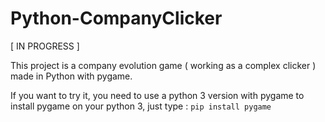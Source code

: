 # Python-CompanyClicker

[ IN PROGRESS ]

This project is a company evolution game ( working as a complex clicker ) made in Python with pygame.

If you want to try it, you need to use a python 3 version with pygame 
to install pygame on your python 3, just type  :  `pip install pygame`

